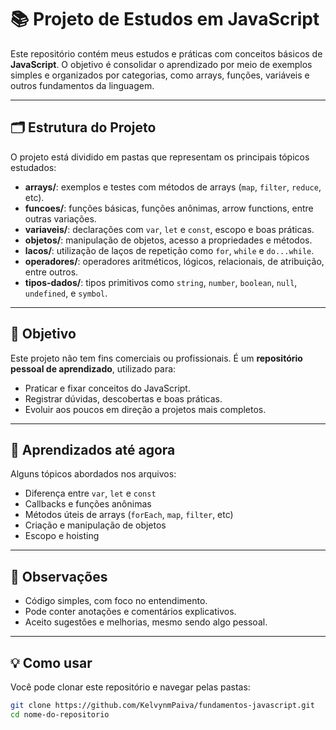 # 📚 Projeto de Estudos em JavaScript

Este repositório contém meus estudos e práticas com conceitos básicos de **JavaScript**. O objetivo é consolidar o aprendizado por meio de exemplos simples e organizados por categorias, como arrays, funções, variáveis e outros fundamentos da linguagem.

---

## 🗂 Estrutura do Projeto

O projeto está dividido em pastas que representam os principais tópicos estudados:

- **arrays/**: exemplos e testes com métodos de arrays (`map`, `filter`, `reduce`, etc).
- **funcoes/**: funções básicas, funções anônimas, arrow functions, entre outras variações.
- **variaveis/**: declarações com `var`, `let` e `const`, escopo e boas práticas.
- **objetos/**: manipulação de objetos, acesso a propriedades e métodos.
- **lacos/**: utilização de laços de repetição como `for`, `while` e `do...while`.
- **operadores/**: operadores aritméticos, lógicos, relacionais, de atribuição, entre outros.
- **tipos-dados/**: tipos primitivos como `string`, `number`, `boolean`, `null`, `undefined`, e `symbol`.

---

## 🚀 Objetivo

Este projeto não tem fins comerciais ou profissionais. É um **repositório pessoal de aprendizado**, utilizado para:

- Praticar e fixar conceitos do JavaScript.
- Registrar dúvidas, descobertas e boas práticas.
- Evoluir aos poucos em direção a projetos mais completos.

---

## 🧠 Aprendizados até agora

Alguns tópicos abordados nos arquivos:

- Diferença entre `var`, `let` e `const`
- Callbacks e funções anônimas
- Métodos úteis de arrays (`forEach`, `map`, `filter`, etc)
- Criação e manipulação de objetos
- Escopo e hoisting

---

## 📌 Observações

- Código simples, com foco no entendimento.
- Pode conter anotações e comentários explicativos.
- Aceito sugestões e melhorias, mesmo sendo algo pessoal.

---

## 💡 Como usar

Você pode clonar este repositório e navegar pelas pastas:

```bash
git clone https://github.com/KelvynmPaiva/fundamentos-javascript.git
cd nome-do-repositorio
